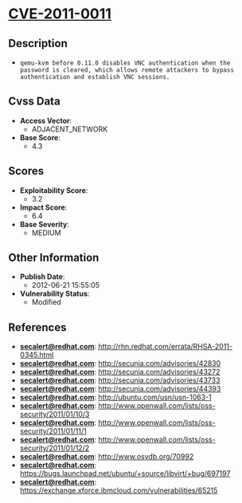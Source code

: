 
# [CVE-2011-0011](http://rhn.redhat.com/errata/RHSA-2011-0345.html)

## Description

- `qemu-kvm before 0.11.0 disables VNC authentication when the password is cleared, which allows remote attackers to bypass authentication and establish VNC sessions.`

## Cvss Data

- **Access Vector**:
  - ADJACENT_NETWORK
- **Base Score**:
  - 4.3

## Scores

- **Exploitability Score**:
  - 3.2
- **Impact Score**:
  - 6.4
- **Base Severity**:
  - MEDIUM

## Other Information

- **Publish Date**:
  - 2012-06-21 15:55:05
- **Vulnerability Status**:
  - Modified

## References

- **secalert@redhat.com**: http://rhn.redhat.com/errata/RHSA-2011-0345.html
- **secalert@redhat.com**: http://secunia.com/advisories/42830
- **secalert@redhat.com**: http://secunia.com/advisories/43272
- **secalert@redhat.com**: http://secunia.com/advisories/43733
- **secalert@redhat.com**: http://secunia.com/advisories/44393
- **secalert@redhat.com**: http://ubuntu.com/usn/usn-1063-1
- **secalert@redhat.com**: http://www.openwall.com/lists/oss-security/2011/01/10/3
- **secalert@redhat.com**: http://www.openwall.com/lists/oss-security/2011/01/11/1
- **secalert@redhat.com**: http://www.openwall.com/lists/oss-security/2011/01/12/2
- **secalert@redhat.com**: http://www.osvdb.org/70992
- **secalert@redhat.com**: https://bugs.launchpad.net/ubuntu/+source/libvirt/+bug/697197
- **secalert@redhat.com**: https://exchange.xforce.ibmcloud.com/vulnerabilities/65215
